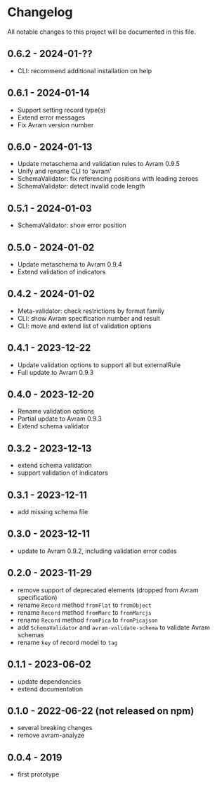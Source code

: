 # Changelog

All notable changes to this project will be documented in this file.

## 0.6.2 - 2024-01-??

- CLI: recommend additional installation on help

## 0.6.1 - 2024-01-14

- Support setting record type(s)
- Extend error messages
- Fix Avram version number

## 0.6.0 - 2024-01-13

- Update metaschema and validation rules to Avram 0.9.5
- Unify and rename CLI to 'avram'
- SchemaValidator: fix referencing positions with leading zeroes
- SchemaValidator: detect invalid code length

## 0.5.1 - 2024-01-03

- SchemaValidator: show error position

## 0.5.0 - 2024-01-02

- Update metaschema to Avram 0.9.4
- Extend validation of indicators

## 0.4.2 - 2024-01-02

- Meta-validator: check restrictions by format family
- CLI: show Avram specification number and result
- CLI: move and extend list of validation options

## 0.4.1 - 2023-12-22

- Update validation options to support all but externalRule
- Full update to Avram 0.9.3

## 0.4.0 - 2023-12-20

- Rename validation options
- Partial update to Avram 0.9.3
- Extend schema validator

## 0.3.2 - 2023-12-13

- extend schema validation
- support validation of indicators

## 0.3.1 - 2023-12-11

- add missing schema file

## 0.3.0 - 2023-12-11

- update to Avram 0.9.2, including validation error codes

## 0.2.0 - 2023-11-29

- remove support of deprecated elements (dropped from Avram specification)
- rename `Record` method `fromFlat` to `fromObject`
- rename `Record` method `fromMarc` to `fromMarcjs`
- rename `Record` method `fromPica` to `fromPicajson`
- add `SchemaValidator` and `avram-validate-schema` to validate Avram schemas
- rename `key` of record model to `tag`

## 0.1.1 - 2023-06-02

- update dependencies
- extend documentation

## 0.1.0 - 2022-06-22 (not released on npm)

- several breaking changes
- remove avram-analyze

## 0.0.4 - 2019 

- first prototype

